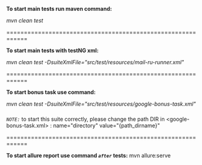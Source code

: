 **To start main tests run maven command:**

_mvn clean test_

============================================================

**To start main tests with testNG xml:**

_mvn clean test -DsuiteXmlFile="src/test/resources/mail-ru-runner.xml"_

============================================================

**To start bonus task use command:**

_mvn clean test -DsuiteXmlFile="src/test/resources/google-bonus-task.xml"_

#####
_`NOTE:`_ to start this suite correctly, please change the path DIR in <google-bonus-task.xml> : name="directory" value="{path_dirname}"

============================================================

**To start allure report use command _`after`_ tests:**
mvn allure:serve

